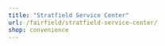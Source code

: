 ```yaml
---
title: "Stratfield Service Center"
url: /fairfield/stratfield-service-center/
shop: convenience
---
```

